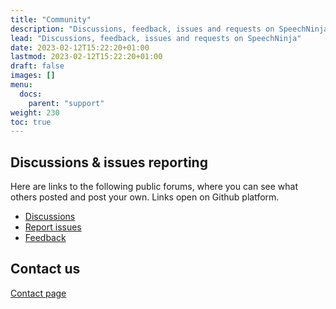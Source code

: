 ```yaml
---
title: "Community"
description: "Discussions, feedback, issues and requests on SpeechNinja"
lead: "Discussions, feedback, issues and requests on SpeechNinja"
date: 2023-02-12T15:22:20+01:00
lastmod: 2023-02-12T15:22:20+01:00
draft: false
images: []
menu:
  docs:
    parent: "support"
weight: 230
toc: true
---
```


## Discussions & issues reporting

Here are links to the following public forums, where you can see what others posted and post your own. Links open on Github platform.
- [Discussions]()
- [Report issues]()
- [Feedback]()

## Contact us
[Contact page](/contact/)
